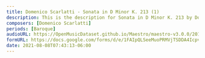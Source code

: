 ```yaml
---
title: Domenico Scarlatti - Sonata in D Minor K. 213 (1)
description: This is the description for Sonata in D Minor K. 213 by Domenico Scarlatti
composers: [Domenico Scarlatti]
periods: [Baroque]
audioURL: https://OpenMusicDataset.github.io/Maestro/maestro-v3.0.0/2018/MIDI-Unprocessed_Recital9-11_MID--AUDIO_09_R1_2018_wav--5.midi
formURL: https://docs.google.com/forms/d/e/1FAIpQLSeeMuoPRMVjTSDDA4IcpvB2-LpBgFpmOLJh3DtzlBGEpztfEA/viewform
date: 2021-08-08T07:43:13-06:00
---
```


